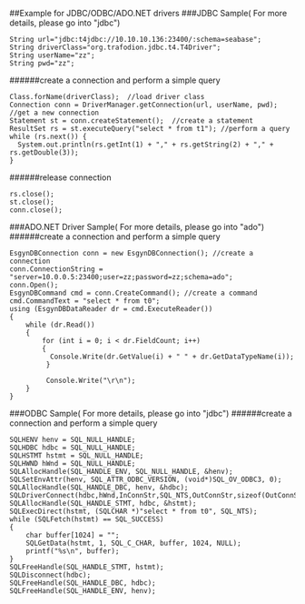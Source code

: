 ##Example for JDBC/ODBC/ADO.NET drivers
###JDBC Sample( For more details, please go into "jdbc")
```
String url="jdbc:t4jdbc://10.10.10.136:23400/:schema=seabase";    
String driverClass="org.trafodion.jdbc.t4.T4Driver";
String userName="zz";
String pwd="zz";
```
######create a connection and perform a simple query
```
Class.forName(driverClass);  //load driver class
Connection conn = DriverManager.getConnection(url, userName, pwd); //get a new connection
Statement st = conn.createStatement();  //create a statement
ResultSet rs = st.executeQuery("select * from t1"); //perform a query
while (rs.next()) {  
  System.out.println(rs.getInt(1) + "," + rs.getString(2) + "," + rs.getDouble(3));  
}
```
######release connection
```
rs.close();  
st.close();  
conn.close();
```
###ADO.NET Driver Sample( For more details, please go into "ado")  
######create a connection and perform a simple query
```
EsgynDBConnection conn = new EsgynDBConnection(); //create a connection
conn.ConnectionString = "server=10.0.0.5:23400;user=zz;password=zz;schema=ado";
conn.Open();
EsgynDBCommand cmd = conn.CreateCommand(); //create a command
cmd.CommandText = "select * from t0";
using (EsgynDBDataReader dr = cmd.ExecuteReader())
{
    while (dr.Read())
    {
	    for (int i = 0; i < dr.FieldCount; i++)
	    {
	      Console.Write(dr.GetValue(i) + " " + dr.GetDataTypeName(i));
	     }

	     Console.Write("\r\n");
    }
}
```
###ODBC Sample( For more details, please go into "jdbc")
######create a connection and perform a simple query
```
SQLHENV henv = SQL_NULL_HANDLE;
SQLHDBC hdbc = SQL_NULL_HANDLE;
SQLHSTMT hstmt = SQL_NULL_HANDLE;
SQLHWND hWnd = SQL_NULL_HANDLE;
SQLAllocHandle(SQL_HANDLE_ENV, SQL_NULL_HANDLE, &henv);
SQLSetEnvAttr(henv, SQL_ATTR_ODBC_VERSION, (void*)SQL_OV_ODBC3, 0);
SQLAllocHandle(SQL_HANDLE_DBC, henv, &hdbc);
SQLDriverConnect(hdbc,hWnd,InConnStr,SQL_NTS,OutConnStr,sizeof(OutConnStr),&ConnStrLength,SQL_DRIVER_NOPROMPT);
SQLAllocHandle(SQL_HANDLE_STMT, hdbc, &hstmt);
SQLExecDirect(hstmt, (SQLCHAR *)"select * from t0", SQL_NTS);
while (SQLFetch(hstmt) == SQL_SUCCESS)
{
    char buffer[1024] = "";
    SQLGetData(hstmt, 1, SQL_C_CHAR, buffer, 1024, NULL);
    printf("%s\n", buffer);
}
SQLFreeHandle(SQL_HANDLE_STMT, hstmt);
SQLDisconnect(hdbc);
SQLFreeHandle(SQL_HANDLE_DBC, hdbc);
SQLFreeHandle(SQL_HANDLE_ENV, henv);
```
